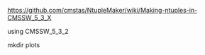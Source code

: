 

https://github.com/cmstas/NtupleMaker/wiki/Making-ntuples-in-CMSSW_5_3_X

using CMSSW_5_3_2

mkdir plots
